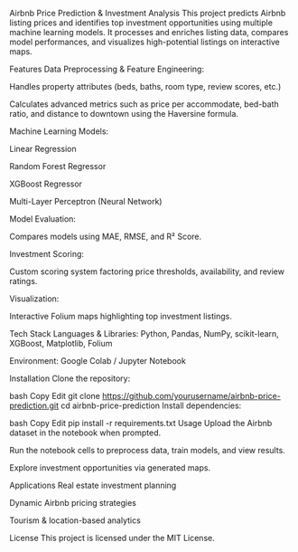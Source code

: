 Airbnb Price Prediction & Investment Analysis
This project predicts Airbnb listing prices and identifies top investment opportunities using multiple machine learning models. It processes and enriches listing data, compares model performances, and visualizes high-potential listings on interactive maps.

Features
Data Preprocessing & Feature Engineering:

Handles property attributes (beds, baths, room type, review scores, etc.)

Calculates advanced metrics such as price per accommodate, bed-bath ratio, and distance to downtown using the Haversine formula.

Machine Learning Models:

Linear Regression

Random Forest Regressor

XGBoost Regressor

Multi-Layer Perceptron (Neural Network)

Model Evaluation:

Compares models using MAE, RMSE, and R² Score.

Investment Scoring:

Custom scoring system factoring price thresholds, availability, and review ratings.

Visualization:

Interactive Folium maps highlighting top investment listings.

Tech Stack
Languages & Libraries: Python, Pandas, NumPy, scikit-learn, XGBoost, Matplotlib, Folium

Environment: Google Colab / Jupyter Notebook

Installation
Clone the repository:

bash
Copy
Edit
git clone https://github.com/yourusername/airbnb-price-prediction.git
cd airbnb-price-prediction
Install dependencies:

bash
Copy
Edit
pip install -r requirements.txt
Usage
Upload the Airbnb dataset in the notebook when prompted.

Run the notebook cells to preprocess data, train models, and view results.

Explore investment opportunities via generated maps.

Applications
Real estate investment planning

Dynamic Airbnb pricing strategies

Tourism & location-based analytics

License
This project is licensed under the MIT License.

